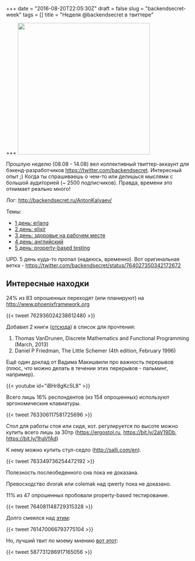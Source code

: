 +++
date = "2016-08-20T22:05:30Z"
draft = false
slug = "backendsecret-week"
tags = []
title = "Неделя @backendsecret в твиттере"

+++
<img class="img-rounded" src="/images/posts/2016-08-20-backendsecret-week/week.jpg" alt="" width="360px" title=""/>

Прошлую неделю (08.08 - 14.08) вел коллективный твиттер-аккаунт для бэкенд-разработчиков
https://twitter.com/backendsecret. Интересный опыт ;) Когда ты спрашиваешь о
чем-то или делишься мыслями с большой аудиторией (~ 2500 подписчиков). Правда,
времени это отнимает реально много!

<!--more-->

Лог: http://backendsecret.ru/AntonKalyaev/

Темы:

- [1 день: erlang](http://backendsecret.ru/AntonKalyaev/#poniediel'nik)
- [2 день: elixir](http://backendsecret.ru/AntonKalyaev/#vtornik)
- [3 день: здоровье на рабочем месте](http://backendsecret.ru/AntonKalyaev/#srieda)
- [4 день: английский](http://backendsecret.ru/AntonKalyaev/#chietviergh)
- [5 день: property-based testing](http://backendsecret.ru/AntonKalyaev/#piatnitsa)

UPD. 5 день куда-то пропал (надеюсь, временно). Вот оригинальная ветка - https://twitter.com/backendsecret/status/764027350342172672

## Интересные находки

24% из 83 опрошенных переходят (или планируют) на http://www.phoenixframework.org

{{< tweet 762936024238612480 >}}

Добавил 2 книги ([отсюда](http://blog.jordan-dimov.com/round-up-of-elixir-books-and-resources/)) в список для прочтения:

1. Thomas VanDrunen, Discrete Mathematics and Functional Programming (March, 2013)
2. Daniel P Friedman, The Little Schemer (4th edition, February 1996)

Ещё один доклад от Вадима Макишвили про важность перерывов (плюс, что можно делать в течении этих перерывов - пальминг, например).

{{< youtube id="iBHr8gKc5L8" >}}

Всего лишь 16% респондентов (из 154 опрошенных) используют эргономические клавиатуры.

{{< tweet 763306117581725696 >}}

Стол для работы стоя или сидя, кот. регулируется по высоте можно купить всего лишь за 30тр (https://ergostol.ru, https://bit.ly/2aV19Db, https://bit.ly/1haVfAd)

К нему можно купить стул-седло (http://salli.com/en).

{{< tweet 763349736254472192 >}}

Полезность послеобеденного сна пока не доказана.

Превосходство dvorak или colemak над qwerty пока не доказано.

11% из 47 опрошенных пробовали property-based тестирование.

{{< tweet 764081148729315328 >}}

Долго смеялся над [этим](https://twitter.com/forshtreter/status/761470066793775104):

{{< tweet 761470066793775104 >}}

Но, лучший твит по моему мнению [вот этот](https://twitter.com/tomdale/status/587731286917165056):

{{< tweet 587731286917165056 >}}
